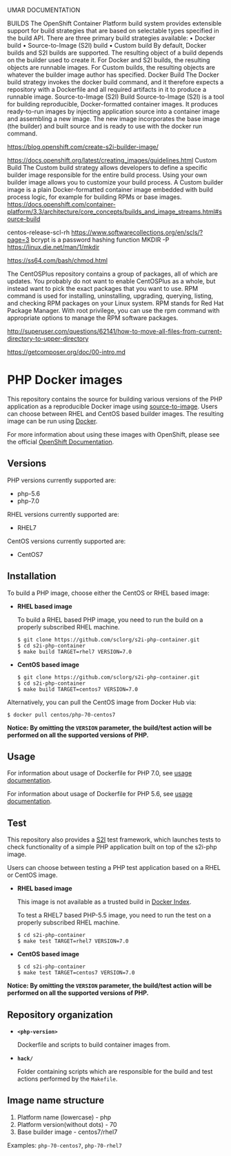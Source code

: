 
UMAR DOCUMENTATION



BUILDS
The OpenShift Container Platform build system provides extensible support for build strategies that are based on selectable types specified in the build API. There are three primary build strategies available:
•	Docker build
•	Source-to-Image (S2I) build
•	Custom build
By default, Docker builds and S2I builds are supported.
The resulting object of a build depends on the builder used to create it. For Docker and S2I builds, the resulting objects are runnable images. For Custom builds, the resulting objects are whatever the builder image author has specified.
Docker Build
The Docker build strategy invokes the docker build command, and it therefore expects a repository with a Dockerfile and all required artifacts in it to produce a runnable image.
Source-to-Image (S2I) Build
Source-to-Image (S2I) is a tool for building reproducible, Docker-formatted container images. It produces ready-to-run images by injecting application source into a container image and assembling a new image. The new image incorporates the base image (the builder) and built source and is ready to use with the docker run command. 

https://blog.openshift.com/create-s2i-builder-image/

https://docs.openshift.org/latest/creating_images/guidelines.html
Custom Build
The Custom build strategy allows developers to define a specific builder image responsible for the entire build process. Using your own builder image allows you to customize your build process.
A Custom builder image is a plain Docker-formatted container image embedded with build process logic, for example for building RPMs or base images.
https://docs.openshift.com/container-platform/3.3/architecture/core_concepts/builds_and_image_streams.html#source-build

centos-release-scl-rh
https://www.softwarecollections.org/en/scls/?page=3
bcrypt is a password hashing function 
MKDIR -P
https://linux.die.net/man/1/mkdir

https://ss64.com/bash/chmod.html

The CentOSPlus repository contains a group of packages, all of which are updates. You probably do not want to enable CentOSPlus as a whole, but instead want to pick the exact packages that you want to use.
RPM command is used for installing, uninstalling, upgrading, querying, listing, and checking RPM packages on your Linux system.
RPM stands for Red Hat Package Manager.
With root privilege, you can use the rpm command with appropriate options to manage the RPM software packages.


http://superuser.com/questions/62141/how-to-move-all-files-from-current-directory-to-upper-directory

https://getcomposer.org/doc/00-intro.md










































































PHP Docker images
=================

This repository contains the source for building various versions of
the PHP application as a reproducible Docker image using
[source-to-image](https://github.com/openshift/source-to-image).
Users can choose between RHEL and CentOS based builder images.
The resulting image can be run using [Docker](http://docker.io).

For more information about using these images with OpenShift, please see the
official [OpenShift Documentation](https://docs.openshift.org/latest/using_images/s2i_images/php.html).

Versions
---------------
PHP versions currently supported are:
* php-5.6
* php-7.0

RHEL versions currently supported are:
* RHEL7

CentOS versions currently supported are:
* CentOS7


Installation
---------------
To build a PHP image, choose either the CentOS or RHEL based image:
*  **RHEL based image**

    To build a RHEL based PHP image, you need to run the build on a properly
    subscribed RHEL machine.

    ```
    $ git clone https://github.com/sclorg/s2i-php-container.git
    $ cd s2i-php-container
    $ make build TARGET=rhel7 VERSION=7.0
    ```

*  **CentOS based image**
    ```
    $ git clone https://github.com/sclorg/s2i-php-container.git
    $ cd s2i-php-container
    $ make build TARGET=centos7 VERSION=7.0
    ```

Alternatively, you can pull the CentOS image from Docker Hub via:

    $ docker pull centos/php-70-centos7

**Notice: By omitting the `VERSION` parameter, the build/test action will be performed
on all the supported versions of PHP.**


Usage
---------------------------------

For information about usage of Dockerfile for PHP 7.0,
see [usage documentation](7.0/README.md).

For information about usage of Dockerfile for PHP 5.6,
see [usage documentation](5.6/README.md).

Test
---------------------
This repository also provides a [S2I](https://github.com/openshift/source-to-image) test framework,
which launches tests to check functionality of a simple PHP application built on top of the s2i-php image.

Users can choose between testing a PHP test application based on a RHEL or CentOS image.

*  **RHEL based image**

    This image is not available as a trusted build in [Docker Index](https://index.docker.io).

    To test a RHEL7 based PHP-5.5 image, you need to run the test on a properly
    subscribed RHEL machine.

    ```
    $ cd s2i-php-container
    $ make test TARGET=rhel7 VERSION=7.0
    ```

*  **CentOS based image**

    ```
    $ cd s2i-php-container
    $ make test TARGET=centos7 VERSION=7.0
    ```

**Notice: By omitting the `VERSION` parameter, the build/test action will be performed
on all the supported versions of PHP.**


Repository organization
------------------------
* **`<php-version>`**

    Dockerfile and scripts to build container images from.

* **`hack/`**

    Folder containing scripts which are responsible for the build and test actions performed by the `Makefile`.

Image name structure
------------------------

1. Platform name (lowercase) - php
2. Platform version(without dots) - 70
3. Base builder image - centos7/rhel7

Examples: `php-70-centos7`, `php-70-rhel7`


